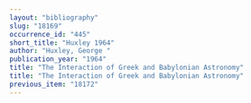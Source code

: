 ```yaml
---
layout: "bibliography"
slug: "18169"
occurrence_id: "445"
short_title: "Huxley 1964"
author: "Huxley, George "
publication_year: "1964"
title: "The Interaction of Greek and Babylonian Astronomy"
title: "The Interaction of Greek and Babylonian Astronomy"
previous_item: "18172"
---
```

